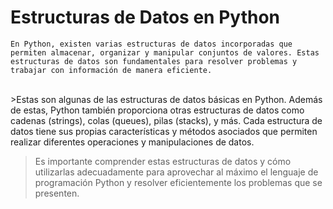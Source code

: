 # Estructuras de Datos en Python

	En Python, existen varias estructuras de datos incorporadas que permiten almacenar, organizar y manipular conjuntos de valores. Estas estructuras de datos son fundamentales para resolver problemas y trabajar con información de manera eficiente.
<br>
>Estas son algunas de las estructuras de datos básicas en Python. Además de estas, Python también proporciona otras estructuras de datos como cadenas (strings), colas (queues), pilas (stacks), y más. Cada estructura de datos tiene sus propias características y métodos asociados que permiten realizar diferentes operaciones y manipulaciones de datos.

>Es importante comprender estas estructuras de datos y cómo utilizarlas adecuadamente para aprovechar al máximo el lenguaje de programación Python y resolver eficientemente los problemas que se presenten.
